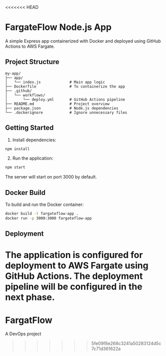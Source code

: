 <<<<<<< HEAD
# FargateFlow Node.js App

A simple Express app containerized with Docker and deployed using GitHub Actions to AWS Fargate.

## Project Structure
```
my-app/
├── app/
│   └── index.js             # Main app logic
├── Dockerfile               # To containerize the app
├── .github/
│   └── workflows/
│       └── deploy.yml       # GitHub Actions pipeline
├── README.md                # Project overview
├── package.json             # Node.js dependencies
└── .dockerignore            # Ignore unnecessary files
```

## Getting Started

1. Install dependencies:
```bash
npm install
```

2. Run the application:
```bash
npm start
```

The server will start on port 3000 by default.

## Docker Build

To build and run the Docker container:

```bash
docker build -t fargateflow-app .
docker run -p 3000:3000 fargateflow-app
```

## Deployment

The application is configured for deployment to AWS Fargate using GitHub Actions. The deployment pipeline will be configured in the next phase. 
=======
# FargatFlow
A DevOps project
>>>>>>> 5fe09f8e268c3241a50283124d5c7c71d361622a
